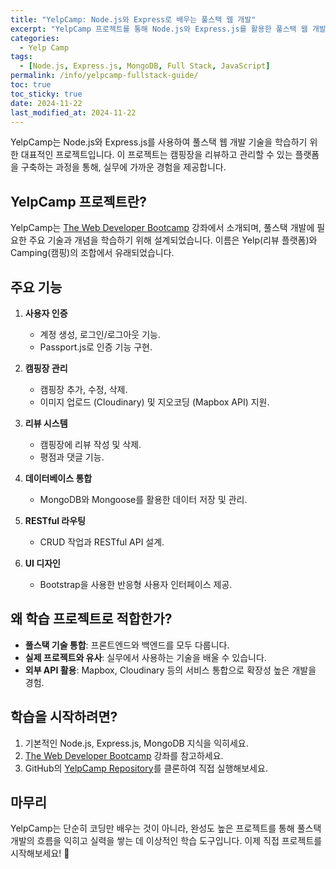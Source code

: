 ```yaml
---
title: "YelpCamp: Node.js와 Express로 배우는 풀스택 웹 개발"
excerpt: "YelpCamp 프로젝트를 통해 Node.js와 Express.js를 활용한 풀스택 웹 개발을 학습하는 방법과 주요 기능에 대해 알아봅니다."
categories:
  - Yelp Camp
tags:
  - [Node.js, Express.js, MongoDB, Full Stack, JavaScript]
permalink: /info/yelpcamp-fullstack-guide/
toc: true
toc_sticky: true
date: 2024-11-22
last_modified_at: 2024-11-22
---
```


YelpCamp는 Node.js와 Express.js를 사용하여 풀스택 웹 개발 기술을 학습하기 위한 대표적인 프로젝트입니다. 이 프로젝트는 캠핑장을 리뷰하고 관리할 수 있는 플랫폼을 구축하는 과정을 통해, 실무에 가까운 경험을 제공합니다.  

## YelpCamp 프로젝트란?

YelpCamp는 [The Web Developer Bootcamp](https://www.udemy.com/course/the-web-developer-bootcamp/) 강좌에서 소개되며, 풀스택 개발에 필요한 주요 기술과 개념을 학습하기 위해 설계되었습니다. 이름은 Yelp(리뷰 플랫폼)와 Camping(캠핑)의 조합에서 유래되었습니다.

## 주요 기능

1. **사용자 인증**  
   - 계정 생성, 로그인/로그아웃 기능.  
   - Passport.js로 인증 기능 구현.

2. **캠핑장 관리**  
   - 캠핑장 추가, 수정, 삭제.  
   - 이미지 업로드 (Cloudinary) 및 지오코딩 (Mapbox API) 지원.

3. **리뷰 시스템**  
   - 캠핑장에 리뷰 작성 및 삭제.  
   - 평점과 댓글 기능.

4. **데이터베이스 통합**  
   - MongoDB와 Mongoose를 활용한 데이터 저장 및 관리.

5. **RESTful 라우팅**  
   - CRUD 작업과 RESTful API 설계.

6. **UI 디자인**  
   - Bootstrap을 사용한 반응형 사용자 인터페이스 제공.

## 왜 학습 프로젝트로 적합한가?

- **풀스택 기술 통합**: 프론트엔드와 백엔드를 모두 다룹니다.  
- **실제 프로젝트와 유사**: 실무에서 사용하는 기술을 배울 수 있습니다.  
- **외부 API 활용**: Mapbox, Cloudinary 등의 서비스 통합으로 확장성 높은 개발을 경험.  

## 학습을 시작하려면?

1. 기본적인 Node.js, Express.js, MongoDB 지식을 익히세요.  
2. [The Web Developer Bootcamp](https://www.udemy.com/course/the-web-developer-bootcamp/) 강좌를 참고하세요.  
3. GitHub의 [YelpCamp Repository](https://github.com/Colt/YelpCamp)를 클론하여 직접 실행해보세요.

## 마무리

YelpCamp는 단순히 코딩만 배우는 것이 아니라, 완성도 높은 프로젝트를 통해 풀스택 개발의 흐름을 익히고 실력을 쌓는 데 이상적인 학습 도구입니다. 이제 직접 프로젝트를 시작해보세요! 🚀
